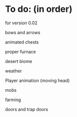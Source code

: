 # To do: (in order)

for version 0.02

bows and arrows

animated chests

proper furnace

desert biome

weather

Player animation (moving head)

mobs

farming

doors and trap doors

